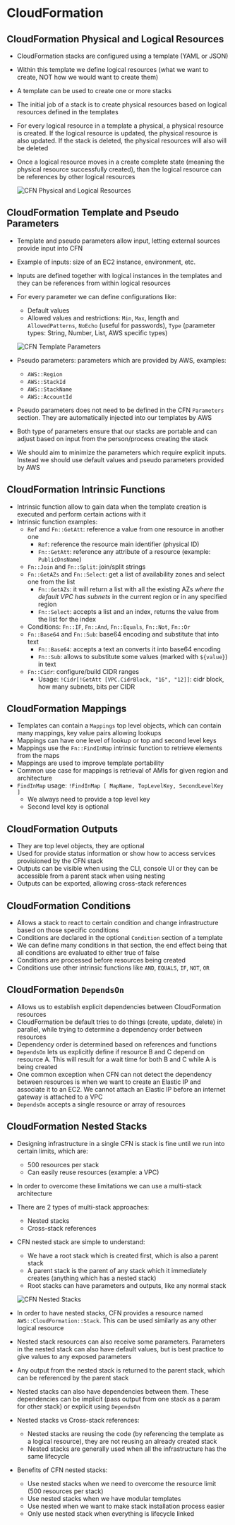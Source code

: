 # CloudFormation

## CloudFormation Physical and Logical Resources

- CloudFormation stacks are configured using a template (YAML or JSON)
- Within this template we define logical resources (what we want to create, NOT how we would want to create them)
- A template can be used to create one or more stacks
- The initial job of a stack is to create physical resources based on logical resources defined in the templates
- For every logical resource in a template a physical, a physical resource is created. If the logical resource is updated, the physical resource is also updated. If the stack is deleted, the physical resources will also will be deleted
- Once a logical resource moves in a create complete state (meaning the physical resource successfully created), than the logical resource can be references by other logical resources

    ![CFN Physical and Logical Resources](images/CloudFormationLogicalAndPhysicalResources.png)

## CloudFormation Template and Pseudo Parameters

- Template and pseudo parameters allow input, letting external sources provide input into CFN
- Example of inputs: size of an EC2 instance, environment, etc.
- Inputs are defined together with logical instances in the templates and they can be references from within logical resources
- For every parameter we can define configurations like:
    - Default values
    - Allowed values and restrictions: `Min`, `Max`, length and `AllowedPatterns`, `NoEcho` (useful for passwords), `Type` (parameter types: String, Number, List, AWS specific types)

    ![CFN Template Parameters](images/CloudFormationTemplateParameters.png)

- Pseudo parameters: parameters which are provided by AWS, examples:
    - `AWS::Region`
    - `AWS::StackId`
    - `AWS::StackName`
    - `AWS::AccountId`
- Pseudo parameters does not need to be defined in the CFN `Parameters` section. They are automatically injected into our templates by AWS
- Both type of parameters ensure that our stacks are portable and can adjust based on input from the person/process creating the stack
- We should aim to minimize the parameters which require explicit inputs. Instead we should use default values and pseudo parameters provided by AWS

## CloudFormation Intrinsic Functions

- Intrinsic function allow to gain data when the template creation is executed and perform certain actions with it
- Intrinsic function examples:
    - `Ref` and `Fn::GetAtt`: reference a value from one resource in another one
        - `Ref`: reference the resource main identifier (physical ID)
        - `Fn::GetAtt`: reference any attribute of a resource (example: `PublicDnsName`)
    - `Fn::Join` and `Fn::Split`: join/split strings
    - `Fn::GetAZs` and `Fn::Select`: get a list of availability zones and select one from the list
        - `Fn::GetAZs`: it will return a list with all the existing AZs *where the default VPC has subnets* in the current region or in any specified region
        - `Fn::Select`: accepts a list and an index, returns the value from the list for the index
    - Conditions: `Fn::IF`, `Fn::And`, `Fn::Equals`, `Fn::Not`, `Fn::Or`
    - `Fn::Base64` and `Fn::Sub`: base64 encoding and substitute that into text
        - `Fn::Base64`: accepts a text an converts it into base64 encoding
        - `Fn::Sub`: allows to substitute some values (marked with `${value}`) in text 
    - `Fn::Cidr`: configure/build CIDR ranges
        - Usage: `!Cidr[!GetAtt [VPC.CidrBlock, "16", "12]]`: cidr block, how many subnets, bits per CIDR

## CloudFormation Mappings

- Templates can contain a `Mappings` top level objects, which can contain many mappings, key value pairs allowing lookups
- Mappings can have one level of lookup or top and second level keys
- Mappings use the `Fn::FindInMap` intrinsic function to retrieve elements from the maps
- Mappings are used to improve template portability
- Common use case for mappings is retrieval of AMIs for given region and architecture
- `FindInMap` usage: `!FindInMap [ MapName, TopLevelKey, SecondLevelKey ]`
    - We always need to provide a top level key
    - Second level key is optional

## CloudFormation Outputs

- They are top level objects, they are optional
- Used for provide status information or show how to access services provisioned by the CFN stack
- Outputs can be visible when using the CLI, console UI or they can be accessible from a parent stack when using nesting
- Outputs can be exported, allowing cross-stack references

## CloudFormation Conditions

- Allows a stack to react to certain condition and change infrastructure based on those specific conditions
- Conditions are declared in the optional `Condition` section of a template
- We can define many conditions in that section, the end effect being that all conditions are evaluated to either true of false
- Conditions are processed before resources being created
- Conditions use other intrinsic functions like `AND`, `EQUALS`, `IF`, `NOT`, `OR`

## CloudFormation `DependsOn`

- Allows us to establish explicit dependencies between CloudFormation resources
- CloudFormation be default tries to do things (create, update, delete) in parallel, while trying to determine a dependency order between resources
- Dependency order is determined based on references and functions
- `DependsOn` lets us explicitly define if resource B and C depend on resource A. This will result for a wait time for both B and C while A is being created
- One common exception when CFN can not detect the dependency between resources is when we want to create an Elastic IP and associate it to an EC2. We cannot attach an Elastic IP before an internet gateway is attached to a VPC
- `DependsOn` accepts a single resource or array of resources

## CloudFormation Nested Stacks

- Designing infrastructure in a single CFN is stack is fine until we run into certain limits, which are:
    - 500 resources per stack
    - Can easily reuse resources (example: a VPC)
- In order to overcome these limitations we can use a multi-stack architecture
- There are 2 types of multi-stack approaches:
    - Nested stacks
    - Cross-stack references
- CFN nested stack are simple to understand:
    - We have a root stack which is created first, which is also a parent stack
    - A parent stack is the parent of any stack which it immediately creates (anything which has a nested stack)
    - Root stacks can have parameters and outputs, like any normal stack

    ![CFN Nested Stacks](images/CloudFormation-NestedStacks.png)

- In order to have nested stacks, CFN provides a resource named `AWS::CloudFormation::Stack`. This can be used similarly as any other logical resource
- Nested stack resources can also receive some parameters. Parameters in the nested stack can also have default values, but is best practice to give values to any exposed parameters
- Any output from the nested stack is returned to the parent stack, which can be referenced by the parent stack
- Nested stacks can also have dependencies between them. These dependencies can be implicit (pass output from one stack as a param for other stack) or explicit using `DependsOn`
- Nested stacks vs Cross-stack references:
    - Nested stacks are reusing the code (by referencing the template as a logical resource), they are not reusing an already created stack
    - Nested stacks are generally used when all the infrastructure has the same lifecycle
- Benefits of CFN nested stacks:
    - Use nested stacks when we need to overcome the resource limit (500 resources per stack)
    - Use nested stacks when we have modular templates
    - Use nested when we want to make stack installation process easier
    - Only use nested stack when everything is lifecycle linked